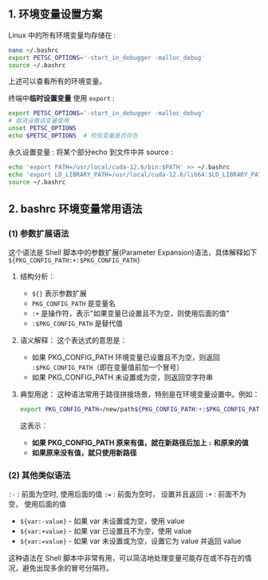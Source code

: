 ## 1. 环境变量设置方案 

Linux 中的所有环境变量均存储在 : 
```sh
nano ~/.bashrc 
export PETSC_OPTIONS='-start_in_debugger -malloc_debug'
source ~/.bashrc
```
上述可以查看所有的环境变量。 

终端中**临时设置变量** 使用 `export` :  
```sh 
export PETSC_OPTIONS='-start_in_debugger -malloc_debug'
# 取消设置该变量使用 
unset PETSC_OPTIONS 
echo $PETSC_OPTIONS  # 检验变量是否存在 
```

永久设置变量 : 将某个部分echo 到文件中并 source : 
```sh
echo 'export PATH=/usr/local/cuda-12.6/bin:$PATH' >> ~/.bashrc
echo 'export LD_LIBRARY_PATH=/usr/local/cuda-12.6/lib64:$LD_LIBRARY_PATH' >> ~/.bashrc
source ~/.bashrc
```

## 2. bashrc 环境变量常用语法
### (1) 参数扩展语法
这个语法是 Shell 脚本中的参数扩展(Parameter Expansion)语法，具体解释如下 
`${PKG_CONFIG_PATH:+:$PKG_CONFIG_PATH}`

1. 结构分析：
   - `${}` 表示参数扩展
   - `PKG_CONFIG_PATH` 是变量名
   - `:+` 是操作符，表示"如果变量已设置且不为空，则使用后面的值"
   - `:$PKG_CONFIG_PATH` 是替代值

2. 语义解释：
   这个表达式的意思是：
   - 如果 PKG_CONFIG_PATH 环境变量已设置且不为空，则返回 `:$PKG_CONFIG_PATH`（即在变量值前加一个冒号）
   - 如果 PKG_CONFIG_PATH 未设置或为空，则返回空字符串

3. 典型用途：
   这种语法常用于路径拼接场景，特别是在环境变量设置中。例如：
   ```bash
   export PKG_CONFIG_PATH=/new/path${PKG_CONFIG_PATH:+:$PKG_CONFIG_PATH}
   ```
   这表示：
   - **如果 PKG_CONFIG_PATH 原来有值，就在新路径后加上 `:` 和原来的值**
   - **如果原来没有值，就只使用新路径**


### (2) 其他类似语法 
`:-` : 前面为空时,  使用后面的值 
`:=` : 前面为空时， 设置并且返回 
`:+` : 前面不为空， 使用后面的值

   - `${var:-value}` - 如果 var 未设置或为空，使用 value
   - `${var:+value}` - 如果 var 已设置且不为空，使用 value
   - `${var:=value}` - 如果 var 未设置或为空，设置它为 value 并返回 value

这种语法在 Shell 脚本中非常有用，可以简洁地处理变量可能存在或不存在的情况，避免出现多余的冒号分隔符。 

